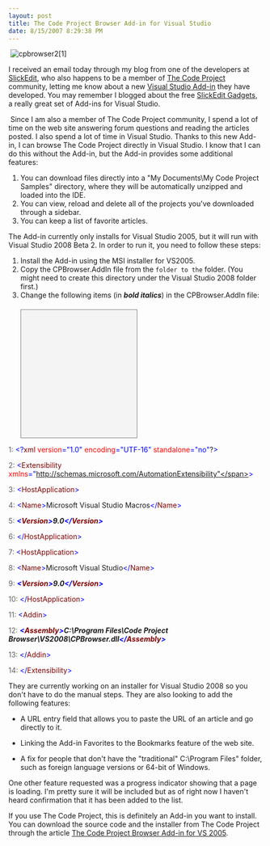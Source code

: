 ```yaml
---
layout: post
title: The Code Project Browser Add-in for Visual Studio
date: 8/15/2007 8:29:38 PM
---
```


 ![cpbrowser2[1]](http://gwb.blob.core.windows.net/sdorman/WindowsLiveWriter/TheCodeProjectBrowserAddinforVisualStudi_118BF/cpbrowser21_1.jpg) 

I received an email today through my blog from one of the developers at [SlickEdit](http://www.slickedit.com/component/option,com_frontpage/Itemid,1/), who also happens to be a member of [The Code Project](http://www.codeproject.com/ "The Code Project - Free Source Code and Tutorials") community, letting me know about a new [Visual Studio Add-in](http://www.codeproject.com/csharp/cpbrowser.asp) they have developed. You may remember I blogged about the free [SlickEdit Gadgets](http://geekswithblogs.net/sdorman/archive/2007/02/18/106641.aspx), a really great set of Add-ins for Visual Studio.

 Since I am also a member of The Code Project community, I spend a lot of time on the web site answering forum questions and reading the articles posted. I also spend a lot of time in Visual Studio. Thanks to this new Add-in, I can browse The Code Project directly in Visual Studio. I know that I can do this without the Add-in, but the Add-in provides some additional features:

1.  You can download files directly into a "My Documents\My Code Project Samples" directory, where they will be automatically unzipped and loaded into the IDE.  
2.  You can view, reload and delete all of the projects you've downloaded through a sidebar.  
3.  You can keep a list of favorite articles. 

The Add-in currently only installs for Visual Studio 2005, but it will run with Visual Studio 2008 Beta 2. In order to run it, you need to follow these steps:

1.  Install the Add-in using the MSI installer for VS2005.  
2.  Copy the CPBrowser.AddIn file from the `` folder to the `` folder. (You might need to create this directory under the Visual Studio 2008 folder first.)  
3.  Change the following items (in ***bold italics***) in the CPBrowser.AddIn file:  <div style="border-right: gray 1px solid; padding-right: 4px; border-top: gray 1px solid; padding-left: 4px; font-size: 8pt; padding-bottom: 4px; margin: 20px 0px 10px; overflow: auto; border-left: gray 1px solid; width: 46%; cursor: text; max-height: 300px; line-height: 12pt; padding-top: 4px; border-bottom: gray 1px solid; font-family: consolas, 'Courier New', courier, monospace; height: 245px; background-color: #f4f4f4"> <div style="padding-right: 0px; padding-left: 0px; font-size: 8pt; padding-bottom: 0px; overflow: visible; width: 100%; color: black; border-top-style: none; line-height: 12pt; padding-top: 0px; font-family: consolas, 'Courier New', courier, monospace; border-right-style: none; border-left-style: none; background-color: #f4f4f4; border-bottom-style: none">

<span style="color: #606060">   1:</span> <span style="color: #0000ff"><?</span><span style="color: #800000">xml</span> <span style="color: #ff0000">version</span><span style="color: #0000ff">="1.0"</span> <span style="color: #ff0000">encoding</span><span style="color: #0000ff">="UTF-16"</span> <span style="color: #ff0000">standalone</span><span style="color: #0000ff">="no"</span>?<span style="color: #0000ff">></span>

<span style="color: #606060">   2:</span> <span style="color: #0000ff"><</span><span style="color: #800000">Extensibility</span> <span style="color: #ff0000">xmlns</span><span style="color: #0000ff">="http://schemas.microsoft.com/AutomationExtensibility"</span><span style="color: #0000ff">></span>

<span style="color: #606060">   3:</span>     <span style="color: #0000ff"><</span><span style="color: #800000">HostApplication</span><span style="color: #0000ff">></span>

<span style="color: #606060">   4:</span>         <span style="color: #0000ff"><</span><span style="color: #800000">Name</span><span style="color: #0000ff">></span>Microsoft Visual Studio Macros<span style="color: #0000ff"></</span><span style="color: #800000">Name</span><span style="color: #0000ff">></span>

<span style="color: #606060">   5:</span>         ***<span style="color: #0000ff"><</span><span style="color: #800000">Version</span><span style="color: #0000ff">></span>9.0<span style="color: #0000ff"></</span><span style="color: #800000">Version</span><span style="color: #0000ff">></span>***

<span style="color: #606060">   6:</span>     <span style="color: #0000ff"></</span><span style="color: #800000">HostApplication</span><span style="color: #0000ff">></span>

<span style="color: #606060">   7:</span>     <span style="color: #0000ff"><</span><span style="color: #800000">HostApplication</span><span style="color: #0000ff">></span>

<span style="color: #606060">   8:</span>         <span style="color: #0000ff"><</span><span style="color: #800000">Name</span><span style="color: #0000ff">></span>Microsoft Visual Studio<span style="color: #0000ff"></</span><span style="color: #800000">Name</span><span style="color: #0000ff">></span>

<span style="color: #606060">   9:</span>         ***<span style="color: #0000ff"><</span><span style="color: #800000">Version</span><span style="color: #0000ff">></span>9.0<span style="color: #0000ff"></</span><span style="color: #800000">Version</span><span style="color: #0000ff">></span>***

<span style="color: #606060">  10:</span>     <span style="color: #0000ff"></</span><span style="color: #800000">HostApplication</span><span style="color: #0000ff">></span>

<span style="color: #606060">  11:</span>     <span style="color: #0000ff"><</span><span style="color: #800000">Addin</span><span style="color: #0000ff">></span>

<span style="color: #606060">  12:</span>         ***<span style="color: #0000ff"><</span><span style="color: #800000">Assembly</span><span style="color: #0000ff">></span>C:\Program Files\Code Project Browser\VS2008\CPBrowser.dll<span style="color: #0000ff"></</span><span style="color: #800000">Assembly</span><span style="color: #0000ff">></span>***

<span style="color: #606060">  13:</span>     <span style="color: #0000ff"></</span><span style="color: #800000">Addin</span><span style="color: #0000ff">></span>

<span style="color: #606060">  14:</span> <span style="color: #0000ff"></</span><span style="color: #800000">Extensibility</span><span style="color: #0000ff">></span>
</div></div>


They are currently working on an installer for Visual Studio 2008 so you don't have to do the manual steps. They are also looking to add the following features:

*   A URL entry field that allows you to paste the URL of an article and go directly to it. 

*   Linking the Add-in Favorites to the Bookmarks feature of the web site. 

*   A fix for people that don't have the "traditional" C:\Program Files" folder, such as foreign language versions or 64-bit of Windows.


One other feature requested was a progress indicator showing that a page is loading. I'm pretty sure it will be included but as of right now I haven't heard confirmation that it has been added to the list.

If you use The Code Project, this is definitely an Add-in you want to install. You can download the source code and the installer from The Code Project through the article [The Code Project Browser Add-in for VS 2005](http://www.codeproject.com/csharp/cpbrowser.asp).
